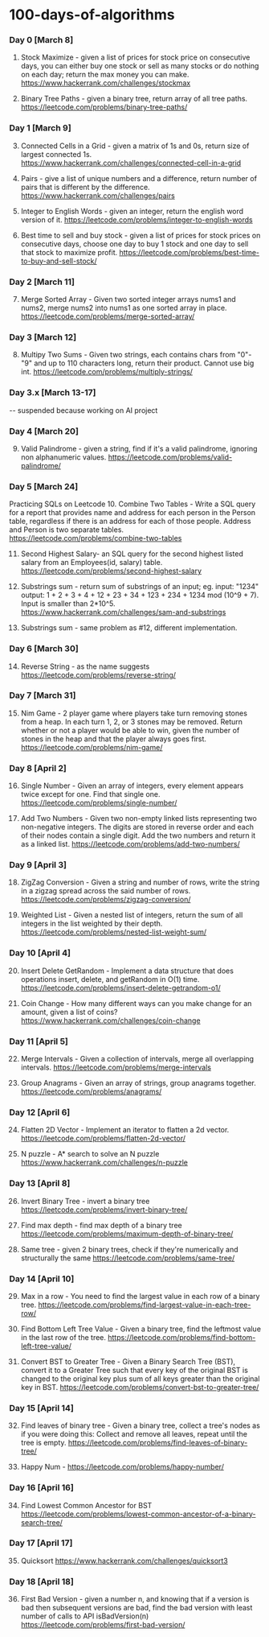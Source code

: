 # 100-days-of-algorithms

### Day 0 [March 8]
1. Stock Maximize - given a list of prices for stock price on consecutive days, you can either buy one stock or sell as many stocks or do nothing on each day; return the max money you can make. 
https://www.hackerrank.com/challenges/stockmax

2. Binary Tree Paths - given a binary tree, return array of all tree paths. 
https://leetcode.com/problems/binary-tree-paths/

### Day 1 [March 9]
3. Connected Cells in a Grid - given a matrix of 1s and 0s, return size of largest connected 1s. 
https://www.hackerrank.com/challenges/connected-cell-in-a-grid

4. Pairs - give a list of unique numbers and a difference, return number of pairs that is different by the difference.
https://www.hackerrank.com/challenges/pairs

5. Integer to English Words - given an integer, return the english word version of it. 
https://leetcode.com/problems/integer-to-english-words

6. Best time to sell and buy stock - given a list of prices for stock prices on consecutive days, choose one day to buy 1 stock and one day to sell that stock to maximize profit.
https://leetcode.com/problems/best-time-to-buy-and-sell-stock/

### Day 2 [March 11]
7. Merge Sorted Array - Given two sorted integer arrays nums1 and nums2, merge nums2 into nums1 as one sorted array in place.
https://leetcode.com/problems/merge-sorted-array/

### Day 3 [March 12]
8. Multipy Two Sums - Given two strings, each contains chars from "0"-"9" and up to 110 characters long, return their product. Cannot use big int. 
https://leetcode.com/problems/multiply-strings/

### Day 3.x [March 13-17]
-- suspended because working on AI project

### Day 4 [March 20]
9. Valid Palindrome - given a string, find if it's a valid palindrome, ignoring non alphanumeric values.
https://leetcode.com/problems/valid-palindrome/

### Day 5 [March 24]
Practicing SQLs on Leetcode
10. Combine Two Tables - Write a SQL query for a report that provides name and address for each person in the Person table, regardless if there is an address for each of those people. Address and Person is two separate tables. 
https://leetcode.com/problems/combine-two-tables

11. Second Highest Salary- an SQL query for the second highest listed salary from an Employees(id, salary) table.
https://leetcode.com/problems/second-highest-salary

12. Substrings sum - return sum of substrings of an input; eg. input: "1234" output: 1 + 2 + 3 + 4 + 12 + 23 + 34 + 123 + 234 + 1234  mod (10^9 + 7). Input is smaller than 2*10^5. 
https://www.hackerrank.com/challenges/sam-and-substrings

13. Substrings sum - same problem as #12, different implementation. 

### Day 6 [March 30]
14. Reverse String - as the name suggests
https://leetcode.com/problems/reverse-string/

### Day 7 [March 31]
15. Nim Game - 2 player game where players take turn removing stones from a heap. In each turn 1, 2, or 3 stones may be removed. Return whether or not a player would be able to win, given the number of stones in the heap and that the player always goes first.
https://leetcode.com/problems/nim-game/

### Day 8 [April 2]
16. Single Number - Given an array of integers, every element appears twice except for one. Find that single one.
https://leetcode.com/problems/single-number/

17. Add Two Numbers - Given two non-empty linked lists representing two non-negative integers. The digits are stored in reverse order and each of their nodes contain a single digit. Add the two numbers and return it as a linked list.
https://leetcode.com/problems/add-two-numbers/

### Day 9 [April 3]
18. ZigZag Conversion - Given a string and number of rows, write the string in a zigzag spread across the said number of rows.
https://leetcode.com/problems/zigzag-conversion/

19. Weighted List - Given a nested list of integers, return the sum of all integers in the list weighted by their depth.
https://leetcode.com/problems/nested-list-weight-sum/

### Day 10 [April 4]
20. Insert Delete GetRandom - Implement a data structure that does operations insert, delete, and getRandom in O(1) time.
https://leetcode.com/problems/insert-delete-getrandom-o1/

21. Coin Change - How many different ways can you make change for an amount, given a list of coins?
https://www.hackerrank.com/challenges/coin-change

### Day 11 [April 5]
22. Merge Intervals - Given a collection of intervals, merge all overlapping intervals.
https://leetcode.com/problems/merge-intervals

23. Group Anagrams - Given an array of strings, group anagrams together.
https://leetcode.com/problems/anagrams/

### Day 12 [April 6]
24. Flatten 2D Vector - Implement an iterator to flatten a 2d vector.
https://leetcode.com/problems/flatten-2d-vector/

25. N puzzle - A* search to solve an N puzzle
https://www.hackerrank.com/challenges/n-puzzle

### Day 13 [April 8]
26. Invert Binary Tree - invert a binary tree
https://leetcode.com/problems/invert-binary-tree/

27. Find max depth - find max depth of a binary tree
https://leetcode.com/problems/maximum-depth-of-binary-tree/

28. Same tree - given 2 binary trees, check if they're numerically and structurally the same
https://leetcode.com/problems/same-tree/

### Day 14 [April 10]
29. Max in a row - You need to find the largest value in each row of a binary tree.
https://leetcode.com/problems/find-largest-value-in-each-tree-row/

30. Find Bottom Left Tree Value - Given a binary tree, find the leftmost value in the last row of the tree.
https://leetcode.com/problems/find-bottom-left-tree-value/

31. Convert BST to Greater Tree - Given a Binary Search Tree (BST), convert it to a Greater Tree such that every key of the original BST is changed to the original key plus sum of all keys greater than the original key in BST.
https://leetcode.com/problems/convert-bst-to-greater-tree/

### Day 15 [April 14]
32. Find leaves of binary tree - Given a binary tree, collect a tree's nodes as if you were doing this: Collect and remove all leaves, repeat until the tree is empty.
https://leetcode.com/problems/find-leaves-of-binary-tree/

33. Happy Num - https://leetcode.com/problems/happy-number/

### Day 16 [April 16]
34. Find Lowest Common Ancestor for BST
https://leetcode.com/problems/lowest-common-ancestor-of-a-binary-search-tree/

### Day 17 [April 17]
35. Quicksort
https://www.hackerrank.com/challenges/quicksort3

### Day 18 [April 18]
36. First Bad Version - given a number n, and knowing that if a version is bad then subsequent versions are bad, find the bad version with least number of calls to API isBadVersion(n)
https://leetcode.com/problems/first-bad-version/



